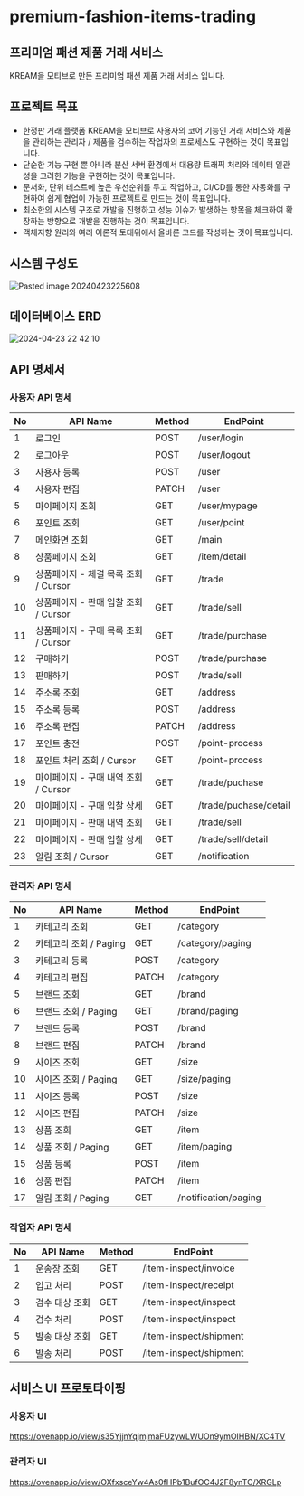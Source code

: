 # premium-fashion-items-trading

## **프리미엄 패션 제품 거래 서비스**

KREAM을 모티브로 만든 프리미엄 패션 제품 거래 서비스 입니다.

## **프로젝트 목표**

- 한정판 거래 플랫폼 KREAM을 모티브로 사용자의 코어 기능인 거래 서비스와 제품을 관리하는 관리자 / 제품을 검수하는 작업자의 프로세스도 구현하는 것이 목표입니다.
- 단순한 기능 구현 뿐 아니라 분산 서버 환경에서 대용량 트래픽 처리와 데이터 일관성을 고려한 기능을 구현하는 것이 목표입니다.
- 문서화, 단위 테스트에 높은 우선순위를 두고 작업하고, CI/CD를 통한 자동화를 구현하여 쉽게 협업이 가능한 프로젝트로 만드는 것이 목표입니다.
- 최소한의 시스템 구조로 개발을 진행하고 성능 이슈가 발생하는 항목을 체크하여 확장하는 방향으로 개발을 진행하는 것이 목표입니다. 
- 객체지향 원리와 여러 이론적 토대위에서 올바른 코드를 작성하는 것이 목표입니다.

## **시스템 구성도**
![Pasted image 20240423225608](https://github.com/f-lab-edu/premium-fashion-items-trading/assets/110794550/f9209585-33df-452f-a489-7981008df482)

## 데이터베이스 ERD
![2024-04-23 22 42 10](https://github.com/f-lab-edu/premium-fashion-items-trading/assets/110794550/c2cc0eaa-bd27-4d1f-8b55-f2a3e0b84d6c)

## API 명세서

### 사용자 API 명세

| No  | API Name                  | Method | EndPoint              |
| --- | ------------------------- | ------ | --------------------- |
| 1   | 로그인                       | POST   | /user/login           |
| 2   | 로그아웃                      | POST   | /user/logout          |
| 3   | 사용자 등록                    | POST   | /user                 |
| 4   | 사용자 편집                    | PATCH  | /user                 |
| 5   | 마이페이지 조회                  | GET    | /user/mypage          |
| 6   | 포인트 조회                    | GET    | /user/point           |
| 7   | 메인화면 조회                   | GET    | /main                 |
| 8   | 상품페이지 조회                  | GET    | /item/detail          |
| 9   | 상품페이지 - 체결 목록 조회 / Cursor | GET    | /trade                |
| 10  | 상품페이지 - 판매 입찰 조회 / Cursor | GET    | /trade/sell           |
| 11  | 상품페이지 - 구매 목록 조회 / Cursor | GET    | /trade/purchase       |
| 12  | 구매하기                      | POST   | /trade/purchase       |
| 13  | 판매하기                      | POST   | /trade/sell           |
| 14  | 주소록 조회                    | GET    | /address              |
| 15  | 주소록 등록                    | POST   | /address              |
| 16  | 주소록 편집                    | PATCH  | /address              |
| 17  | 포인트 충전                    | POST   | /point-process        |
| 18  | 포인트 처리 조회 / Cursor        | GET    | /point-process        |
| 19  | 마이페이지 - 구매 내역 조회 / Cursor | GET    | /trade/puchase        |
| 20  | 마이페이지 - 구매 입찰 상세          | GET    | /trade/puchase/detail |
| 21  | 마이페이지 - 판매 내역 조회          | GET    | /trade/sell           |
| 22  | 마이페이지 - 판매 입찰 상세          | GET    | /trade/sell/detail    |
| 23  | 알림 조회 / Cursor            | GET    | /notification         |

### 관리자 API 명세

| No  | API Name         | Method | EndPoint             |
| --- | ---------------- | ------ | -------------------- |
| 1   | 카테고리 조회          | GET    | /category            |
| 2   | 카테고리 조회 / Paging | GET    | /category/paging     |
| 3   | 카테고리 등록          | POST   | /category            |
| 4   | 카테고리 편집          | PATCH  | /category            |
| 5   | 브랜드 조회           | GET    | /brand               |
| 6   | 브랜드 조회 / Paging  | GET    | /brand/paging        |
| 7   | 브랜드 등록           | POST   | /brand               |
| 8   | 브랜드 편집           | PATCH  | /brand               |
| 9   | 사이즈 조회           | GET    | /size                |
| 10  | 사이즈 조회 / Paging  | GET    | /size/paging         |
| 11  | 사이즈 등록           | POST   | /size                |
| 12  | 사이즈 편집           | PATCH  | /size                |
| 13  | 상품 조회            | GET    | /item                |
| 14  | 상품 조회 / Paging   | GET    | /item/paging         |
| 15  | 상품 등록            | POST   | /item                |
| 16  | 상품 편집            | PATCH  | /item                |
| 17  | 알림 조회 / Paging   | GET    | /notification/paging |

### **작업자 API 명세**

| No | API Name | Method | EndPoint               |
| -- | -------- | ------ | ---------------------- |
| 1  | 운송장 조회   | GET    | /item-inspect/invoice  |
| 2  | 입고 처리    | POST   | /item-inspect/receipt  |
| 3  | 검수 대상 조회 | GET    | /item-inspect/inspect  |
| 4  | 검수 처리    | POST   | /item-inspect/inspect  |
| 5  | 발송 대상 조회 | GET    | /item-inspect/shipment |
| 6  | 발송 처리    | POST   | /item-inspect/shipment |

## **서비스 UI 프로토타이핑**

### 사용자 UI
https://ovenapp.io/view/s35YjjnYqjmjmaFUzywLWUOn9ymOIHBN/XC4TV

### **관리자 UI**
https://ovenapp.io/view/OXfxsceYw4As0fHPb1BufOC4J2F8ynTC/XRGLp